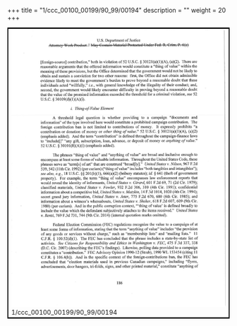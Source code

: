 +++
title = "1/ccc_00100_00199/90_99/00194"
description = ""
weight = 20
+++

<table style="border:2px solid black;max-width:800px;max-height:800px;" 
><tr><td>
<img class="center-fit-jpg"
src="/jpg_/jpg_mueller_report_searchable_194.jpg">
1/ccc_00100_00199/90_99/00194
</img></td></tr></table>
